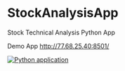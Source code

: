 # StockAnalysisApp
Stock Technical Analysis Python App

Demo App http://77.68.25.40:8501/

[![Python application](https://github.com/Johnny346/StockAnalysisApp/actions/workflows/python-app.yml/badge.svg)](https://github.com/Johnny346/StockAnalysisApp/actions/workflows/python-app.yml)
